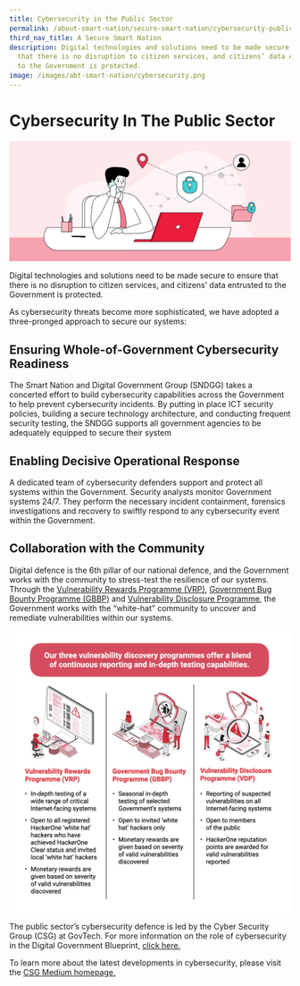 ```yaml
---
title: Cybersecurity in the Public Sector
permalink: /about-smart-nation/secure-smart-nation/cybersecurity-public-sector
third_nav_title: A Secure Smart Nation
description: Digital technologies and solutions need to be made secure to ensure
  that there is no disruption to citizen services, and citizens’ data entrusted
  to the Government is protected.
image: /images/abt-smart-nation/cybersecurity.png
---
```




# Cybersecurity In The Public Sector
![Cybersecurity](/images/abt-smart-nation/cybersecurity.png)

Digital technologies and solutions need to be made secure to ensure that there is no disruption to citizen services, and citizens’ data entrusted to the Government is protected.

As cybersecurity threats become more sophisticated, we have adopted a three-pronged approach to secure our systems:
 
## Ensuring Whole-of-Government Cybersecurity Readiness

The Smart Nation and Digital Government Group (SNDGG) takes a concerted effort to build cybersecurity capabilities across the Government to help prevent cybersecurity incidents. By putting in place ICT security policies, building a secure technology architecture, and conducting frequent security testing, the SNDGG supports all government agencies to be adequately equipped to secure their system
 
## Enabling Decisive Operational Response

A dedicated team of cybersecurity defenders support and protect all systems within the Government. Security analysts monitor Government systems 24/7. They perform the necessary incident containment, forensics investigations and recovery to swiftly respond to any cybersecurity event within the Government.

## Collaboration with the Community

Digital defence is the 6th pillar of our national defence, and the Government works with the community to stress-test the resilience of our systems. Through the <a href="https://www.tech.gov.sg/media/media-releases/2021-08-31-new-vulnerability-rewards-programme" target="_blank">Vulnerability Rewards Programme (VRP)</a>,  <a href="https://www.tech.gov.sg/media/media-releases/third-govt-bug-bounty-programme-offers-bonus-payouts-for-mobile-applications" target="_blank">Government Bug Bounty Programme (GBBP)</a> and <a href="https://www.tech.gov.sg/report_vulnerability" target="_blank">Vulnerability Disclosure Programme</a>, the Government works with the “white-hat” community to uncover and remediate vulnerabilities within our systems.

![Alt text for image on Isomer site](/images/abt-smart-nation/Vulnerability_Discovery_Programmes.jpg)

The public sector’s cybersecurity defence is led by the Cyber Security Group (CSG) at GovTech. For more information on the role of cybersecurity in the Digital Government Blueprint, <a href="https://www.tech.gov.sg/digital-government-blueprint/" target="_blank"> click here.</a> 

To learn more about the latest developments in cybersecurity, please visit the <a href="https://medium.com/csg-govtech" target="_blank">CSG Medium homepage.</a>